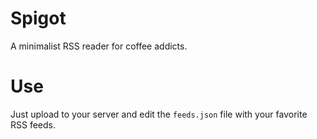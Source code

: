 Spigot
======

A minimalist RSS reader for coffee addicts.

Use
===

Just upload to your server and edit the `feeds.json` file with your favorite RSS feeds.
